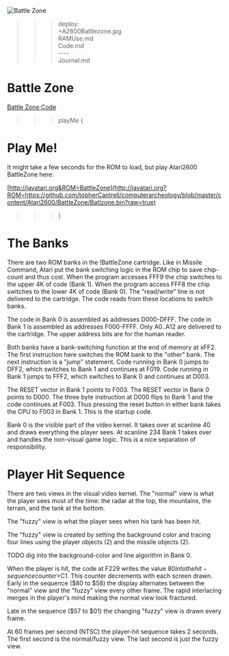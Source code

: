 ![Battle Zone](A2600Battlezone.jpg)

>>> deploy:<br>
>>>   +A2600Battlezone.jpg<br>
>>>   RAMUse.md<br>
>>>   Code.md<br>
>>>   ----<br>
>>>   Journal.md<br>

# Battle Zone

[Battle Zone Code](Code.md)

>>> playMe {

# Play Me!

It might take a few seconds for the ROM to load, but play Atari2600 BattleZone here:

[http://javatari.org&ROM=BattleZone](http://javatari.org?ROM=https://github.com/topherCantrell/computerarcheology/blob/master/content/Atari2600/BattleZone/Batlzone.bin?raw=true)

>>> }

# The Banks

There are two ROM banks in the !BattleZone cartridge. Like in Missile Command, Atari put the bank switching logic in the ROM chip to save chip-count 
and thus cost. When the program accesses FFF9 the chip switches to the upper 4K of code (Bank 1). When the program access FFF8 the chip switches to 
the lower 4K of code (Bank 0). The "read/write" line is not delivered to the cartridge. The code reads from these locations to switch banks.

The code in Bank 0 is assembled as addresses D000-DFFF. The code in Bank 1 is assembled as addresses F000-FFFF. Only A0..A12 are delivered to the 
cartridge. The upper address bits are for the human reader.

Both banks have a bank-switching function at the end of memory at xFF2. The first instruction here switches the ROM bank to the "other" bank. The next 
instruction is a "jump" statement. Code running in Bank 0 jumps to DFF2, which switches to Bank 1 and continues at F019. Code running in Bank 1 jumps 
to FFF2, which switches to Bank 0 and continues at D003.

The RESET vector in Bank 1 points to F003. The RESET vector in Bank 0 points to D000. The three byte instruction at D000 flips to Bank 1 and the code 
continues at F003. Thus pressing the reset button in either bank takes the CPU to F003 in Bank 1. This is the startup code.

Bank 0 is the visible part of the video kernel. It takes over at scanline 40 and draws everything the player sees. At scanline 234 Bank 1 takes over 
and handles the non-visual game logic. This is a nice separation of responsibility.

# Player Hit Sequence

There are two views in the visual video kernel. The "normal" view is what the player sees most of the time: the radar at the top, the mountains, the 
terrain, and the tank at the bottom.

The "fuzzy" view is what the player sees when his tank has been hit.

The "fuzzy" view is created by setting the background color and tracing four lines using the player objects (2) and the missile objects (2).

TODO dig into the background-color and line algorithm in Bank 0.

When the player is hit, the code at F229 writes the value $80 into the hit-sequence counter >$C1. This counter decrements with each screen drawn. Early 
in the sequence ($80 to $58) the display alternates between the "normal" view and the "fuzzy" view every other frame. The rapid interlacing merges in 
the player's mind making the normal view look fractured.

Late in the sequence ($57 to $01) the changing "fuzzy" view is drawn every frame.

At 60 frames per second (NTSC) the player-hit sequence takes 2 seconds. The first second is the normal/fuzzy view. The last second is just the fuzzy view.